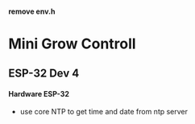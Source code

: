 #### remove env.h

# Mini Grow Con**troll**
## ESP-32 Dev 4 


#### Hardware ESP-32
- use core NTP to get time and date from ntp server